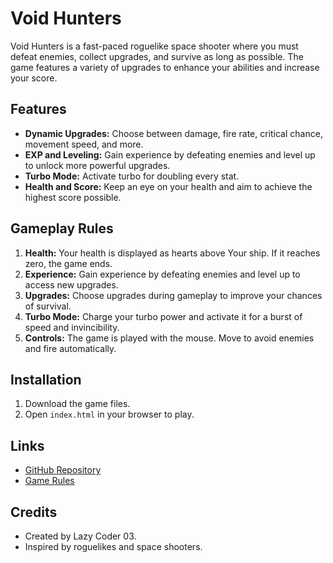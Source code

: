 # Void Hunters

Void Hunters is a fast-paced roguelike space shooter where you must defeat enemies, collect upgrades, and survive as long as possible. The game features a variety of upgrades to enhance your abilities and increase your score.

## Features

- **Dynamic Upgrades:** Choose between damage, fire rate, critical chance, movement speed, and more.
- **EXP and Leveling:** Gain experience by defeating enemies and level up to unlock more powerful upgrades.
- **Turbo Mode:** Activate turbo for doubling every stat.
- **Health and Score:** Keep an eye on your health and aim to achieve the highest score possible.

## Gameplay Rules

1. **Health:** Your health is displayed as hearts above Your ship. If it reaches zero, the game ends.
2. **Experience:** Gain experience by defeating enemies and level up to access new upgrades.
3. **Upgrades:** Choose upgrades during gameplay to improve your chances of survival.
4. **Turbo Mode:** Charge your turbo power and activate it for a burst of speed and invincibility.
5. **Controls:** The game is played with the mouse. Move to avoid enemies and fire automatically.

## Installation

1. Download the game files.
2. Open `index.html` in your browser to play.

## Links

- [GitHub Repository](https://github.com/Lazy-Coder-03/Shapelike)
- [Game Rules](rules.html)

## Credits

- Created by Lazy Coder 03.
- Inspired by roguelikes and space shooters.
